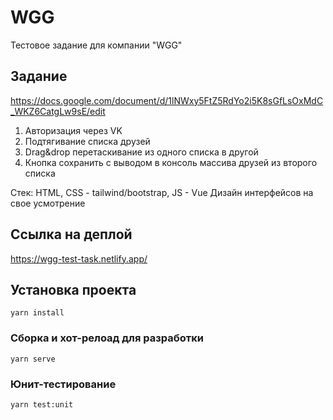 # WGG
Тестовое задание для компании "WGG"

## Задание
https://docs.google.com/document/d/1lNWxy5FtZ5RdYo2i5K8sGfLsOxMdC_WKZ6CatgLw9sE/edit

1. Авторизация через VK
2. Подтягивание списка друзей
3. Drag&drop перетаскивание из одного списка в другой
4. Кнопка сохранить с выводом в консоль массива друзей из второго списка

Стек: HTML, CSS - tailwind/bootstrap, JS - Vue
Дизайн интерфейсов на свое усмотрение

## Ссылка на деплой
https://wgg-test-task.netlify.app/

## Установка проекта
```
yarn install
```

### Сборка и хот-релоад для разработки
```
yarn serve
```

### Юнит-тестирование
```
yarn test:unit
```
